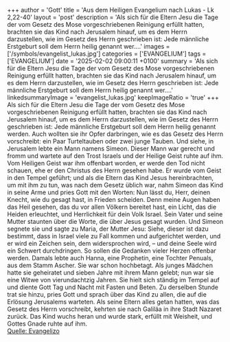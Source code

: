 +++
author = 'Gott'
title = 'Aus dem Heiligen Evangelium nach Lukas - Lk 2,22-40'
layout = 'post'
description = 'Als sich für die Eltern Jesu die Tage der vom Gesetz des Mose vorgeschriebenen Reinigung erfüllt hatten, brachten sie das Kind nach Jerusalem hinauf, um es dem Herrn darzustellen, wie im Gesetz des Herrn geschrieben ist: Jede männliche Erstgeburt soll dem Herrn heilig genannt wer....'
images = ['/symbols/evangelist_lukas.jpg']
categories = ['EVANGELIUM']
tags = ['EVANGELIUM']
date = '2025-02-02 09:00:11 +0100'
summary = 'Als sich für die Eltern Jesu die Tage der vom Gesetz des Mose vorgeschriebenen Reinigung erfüllt hatten, brachten sie das Kind nach Jerusalem hinauf, um es dem Herrn darzustellen, wie im Gesetz des Herrn geschrieben ist: Jede männliche Erstgeburt soll dem Herrn heilig genannt wer....'
linkedsummaryImage = 'evangelist_lukas.jpg'
keepImageRatio = 'true'
+++
Als sich für die Eltern Jesu die Tage der vom Gesetz des Mose vorgeschriebenen Reinigung erfüllt hatten, brachten sie das Kind nach Jerusalem hinauf, um es dem Herrn darzustellen,
wie im Gesetz des Herrn geschrieben ist: Jede männliche Erstgeburt soll dem Herrn heilig genannt werden.<!--more-->
Auch wollten sie ihr Opfer darbringen, wie es das Gesetz des Herrn vorschreibt: ein Paar Turteltauben oder zwei junge Tauben.
Und siehe, in Jerusalem lebte ein Mann namens Simeon. Dieser Mann war gerecht und fromm und wartete auf den Trost Israels und der Heilige Geist ruhte auf ihm.
Vom Heiligen Geist war ihm offenbart worden, er werde den Tod nicht schauen, ehe er den Christus des Herrn gesehen habe.
Er wurde vom Geist in den Tempel geführt; und als die Eltern das Kind Jesus hereinbrachten, um mit ihm zu tun, was nach dem Gesetz üblich war,
nahm Simeon das Kind in seine Arme und pries Gott mit den Worten:
Nun lässt du, Herr, deinen Knecht, wie du gesagt hast, in Frieden scheiden.
Denn meine Augen haben das Heil gesehen,
das du vor allen Völkern bereitet hast,
ein Licht, das die Heiden erleuchtet, und Herrlichkeit für dein Volk Israel.
Sein Vater und seine Mutter staunten über die Worte, die über Jesus gesagt wurden.
Und Simeon segnete sie und sagte zu Maria, der Mutter Jesu: Siehe, dieser ist dazu bestimmt, dass in Israel viele zu Fall kommen und aufgerichtet werden, und er wird ein Zeichen sein, dem widersprochen wird, –
und deine Seele wird ein Schwert durchdringen. So sollen die Gedanken vieler Herzen offenbar werden.
Damals lebte auch Hanna, eine Prophetin, eine Tochter Penuals, aus dem Stamm Ascher. Sie war schon hochbetagt. Als junges Mädchen hatte sie geheiratet und sieben Jahre mit ihrem Mann gelebt;
nun war sie eine Witwe von vierundachtzig Jahren. Sie hielt sich ständig im Tempel auf und diente Gott Tag und Nacht mit Fasten und Beten.
Zu derselben Stunde trat sie hinzu, pries Gott und sprach über das Kind zu allen, die auf die Erlösung Jerusalems warteten.
Als seine Eltern alles getan hatten, was das Gesetz des Herrn vorschreibt, kehrten sie nach Galiläa in ihre Stadt Nazaret zurück.
Das Kind wuchs heran und wurde stark, erfüllt mit Weisheit, und Gottes Gnade ruhte auf ihm.<br> [Quelle: Evangelizo](https://evangeliumtagfuertag.org/DE/gospel)